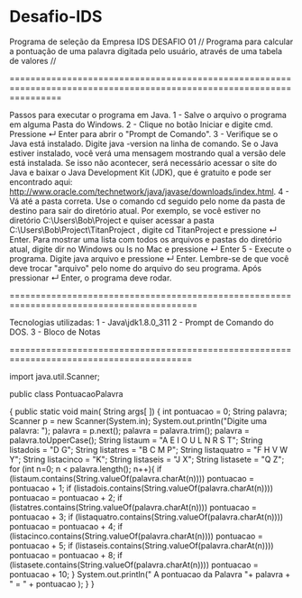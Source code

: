 # Desafio-IDS
Programa de seleção da Empresa IDS
DESAFIO 01
// Programa para calcular a pontuação de uma palavra digitada pelo usuário, através de uma tabela de valores //

======================================================================================================================

Passos para executar o programa em Java.
 1 - Salve o arquivo o programa em alguma Pasta do Windows.
 2 - Clique no botão Iniciar e digite cmd. Pressione ↵ Enter para abrir o "Prompt de Comando".
 3 - Verifique se o Java está instalado. Digite java -version na linha de comando. Se o Java estiver instalado, você verá uma mensagem mostrando qual a versão dele          está instalada. Se isso não acontecer, será necessário acessar o site do Java e baixar o Java Development Kit (JDK), que é gratuito e pode ser encontrado aqui:        http://www.oracle.com/technetwork/java/javase/downloads/index.html.
 4 - Vá até a pasta correta. Use o comando cd seguido pelo nome da pasta de destino para sair do diretório atual.
     Por exemplo, se você estiver no diretório C:\Users\Bob\Project e quiser acessar a pasta C:\Users\Bob\Project\TitanProject , digite cd TitanProject e pressione ↵        Enter. Para mostrar uma lista com todos os arquivos e pastas do diretório atual, digite dir no Windows ou ls no Mac e pressione ↵ Enter
 5 - Execute o programa. Digite java arquivo e pressione ↵ Enter. Lembre-se de que você deve trocar "arquivo" pelo nome do arquivo do seu programa.
     Após pressionar ↵ Enter, o programa deve rodar.
 
========================================================================================== 
  
  Tecnologias utilizadas:
  1 - Java\jdk1.8.0_311
  2 - Prompt de Comando do DOS.
  3 - Bloco de Notas
     
=========================================================================================
 
import java.util.Scanner;

public class PontuacaoPalavra

{ public static void main( String args[ ])
	{
	int pontuacao = 0;
	String palavra;
	Scanner p = new Scanner(System.in);
	System.out.println("Digite uma palavra: ");
	palavra = p.next();
	palavra = palavra.trim();
	palavra = palavra.toUpperCase();
	String listaum = "A E I O U L N R S T";
	String listadois = "D G";
	String listatres = "B C M P";
	String listaquatro = "F H V W Y";
	String listacinco = "K";
	String listaseis = "J X";
	String listasete = "Q Z";
	for (int n=0; n < palavra.length(); n++){
		if (listaum.contains(String.valueOf(palavra.charAt(n))))
		pontuacao = pontuacao + 1;
		if (listadois.contains(String.valueOf(palavra.charAt(n))))
		pontuacao = pontuacao + 2;
		if (listatres.contains(String.valueOf(palavra.charAt(n))))
		pontuacao = pontuacao + 3;
		if (listaquatro.contains(String.valueOf(palavra.charAt(n))))
		pontuacao = pontuacao + 4;
		if (listacinco.contains(String.valueOf(palavra.charAt(n))))
		pontuacao = pontuacao + 5;
		if (listaseis.contains(String.valueOf(palavra.charAt(n))))
		pontuacao = pontuacao + 8;
		if (listasete.contains(String.valueOf(palavra.charAt(n))))
		pontuacao = pontuacao + 10;
 		}
System.out.println(" A pontuacao da Palavra "+ palavra + " = " + pontuacao );
	}
}
